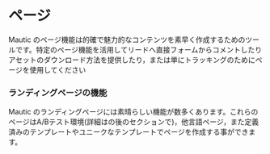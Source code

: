 # ページ
Mautic のページ機能は的確で魅力的なコンテンツを素早く作成するためのツールです。特定のページ機能を活用してリードへ直接フォームからコメントしたりアセットのダウンロード方法を提供したり，または単にトラッキングのためにページを使用してください

### ランディングページの機能

Mautic のランディングページには素晴らしい機能が数多くあります。これらのページはA/Bテスト環境(詳細はの後のセクションで)，他言語ページ，また定義済みのテンプレートやユニークなテンプレートでページを作成する事ができます。
